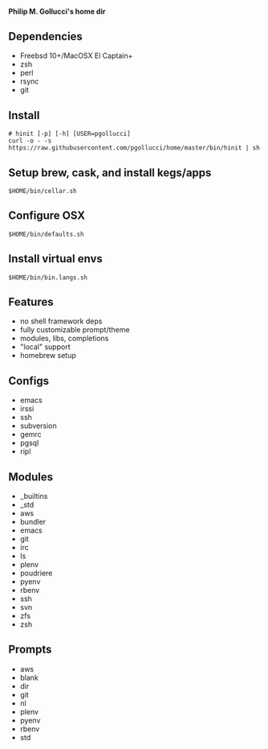 #### Philip M. Gollucci's home dir

## Dependencies
- Freebsd 10+/MacOSX El Captain+
- zsh
- perl
- rsync
- git

## Install
```shell
# hinit [-p] [-h] [USER=pgollucci]
curl -o - -s https://raw.githubusercontent.com/pgollucci/home/master/bin/hinit | sh
```

## Setup brew, cask, and install kegs/apps
```shell
$HOME/bin/cellar.sh
```

## Configure OSX
```shell
$HOME/bin/defaults.sh
```

## Install virtual envs
```shell
$HOME/bin/bin.langs.sh
```

## Features
- no shell framework deps
- fully customizable prompt/theme
- modules, libs, completions
- "local" support
- homebrew setup 

## Configs
- emacs
- irssi
- ssh
- subversion
- gemrc
- pgsql
- ripl

## Modules
- _builtins
- _std
- aws
- bundler
- emacs
- git
- irc
- ls
- plenv
- poudriere
- pyenv
- rbenv
- ssh
- svn
- zfs
- zsh

## Prompts
- aws
- blank
- dir
- git
- nl
- plenv
- pyenv
- rbenv
- std
